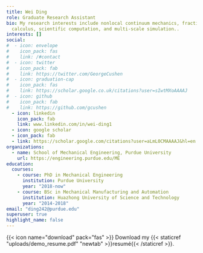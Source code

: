 ```yaml
---
title: Wei Ding
role: Graduate Research Assistant
bio: My research interests include nonlocal continuum mechanics, fractional
  calculus, scientific computation, and multi-scale simulation..
interests: []
social:
#  - icon: envelope
#    icon_pack: fas
#    link: /#contact
#  - icon: twitter
#    icon_pack: fab
#    link: https://twitter.com/GeorgeCushen
#  - icon: graduation-cap
#    icon_pack: fas
#    link: https://scholar.google.co.uk/citations?user=sIwtMXoAAAAJ
#  - icon: github
#    icon_pack: fab
#    link: https://github.com/gcushen
  - icon: linkedin
    icon_pack: fab
    link: www.linkedin.com/in/wei-ding1
  - icon: google scholar
  - icon_pack: fab
  - link: https://scholar.google.com/citations?user=aLmL0CMAAAAJ&hl=en
organizations:
  - name: School of Mechanical Engineering, Purdue University
    url: https://engineering.purdue.edu/ME
education:
  courses:
    - course: PhD in Mechanical Engineering
      institution: Purdue University
      year: "2018-now"
    - course: BSc in Mechanical Manufacturing and Automation
      institution: Huazhong University of Science and Technology
      year: "2014-2018"
email: "ding242@purdue.edu"
superuser: true
highlight_name: false
---
```



{{< icon name="download" pack="fas" >}} Download my {{< staticref "uploads/demo_resume.pdf" "newtab" >}}resumé{{< /staticref >}}.
